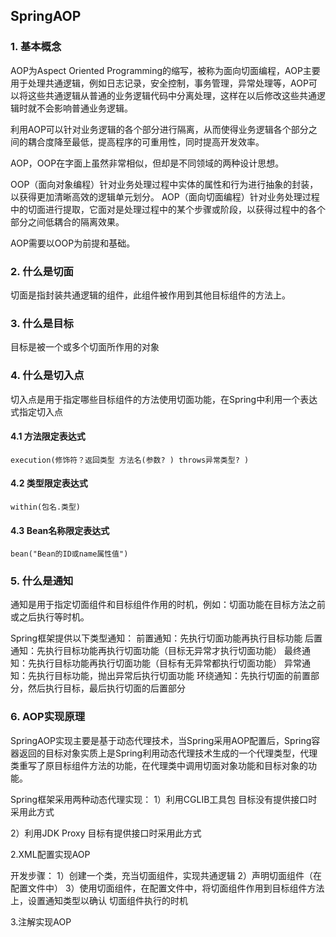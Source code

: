 ## SpringAOP

### 1. 基本概念

AOP为Aspect Oriented Programming的缩写，被称为面向切面编程，AOP主要用于处理共通逻辑，例如日志记录，安全控制，事务管理，异常处理等，AOP可以将这些共通逻辑从普通的业务逻辑代码中分离处理，这样在以后修改这些共通逻辑时就不会影响普通业务逻辑。

利用AOP可以针对业务逻辑的各个部分进行隔离，从而使得业务逻辑各个部分之间的耦合度降至最低，提高程序的可重用性，同时提高开发效率。

AOP，OOP在字面上虽然非常相似，但却是不同领域的两种设计思想。

OOP（面向对象编程）针对业务处理过程中实体的属性和行为进行抽象的封装，以获得更加清晰高效的逻辑单元划分。
AOP（面向切面编程）针对业务处理过程中的切面进行提取，它面对是处理过程中的某个步骤或阶段，以获得过程中的各个部分之间低耦合的隔离效果。

AOP需要以OOP为前提和基础。

### 2. 什么是切面

切面是指封装共通逻辑的组件，此组件被作用到其他目标组件的方法上。

### 3.  什么是目标

目标是被一个或多个切面所作用的对象

### 4.  什么是切入点
切入点是用于指定哪些目标组件的方法使用切面功能，在Spring中利用一个表达式指定切入点

#### 4.1 方法限定表达式
`execution(修饰符？返回类型 方法名(参数? ) throws异常类型? )	`

#### 4.2 类型限定表达式
`within(包名.类型)`

#### 4.3 Bean名称限定表达式	
`bean("Bean的ID或name属性值")`

### 5. 什么是通知
通知是用于指定切面组件和目标组件作用的时机，例如：切面功能在目标方法之前或之后执行等时机。

Spring框架提供以下类型通知：
前置通知：先执行切面功能再执行目标功能
后置通知：先执行目标功能再执行切面功能（目标无异常才执行切面功能）
最终通知：先执行目标功能再执行切面功能（目标有无异常都执行切面功能）
异常通知：先执行目标功能，抛出异常后执行切面功能
环绕通知：先执行切面的前置部分，然后执行目标，最后执行切面的后置部分

### 6. AOP实现原理
SpringAOP实现主要是基于动态代理技术，当Spring采用AOP配置后，Spring容器返回的目标对象实质上是Spring利用动态代理技术生成的一个代理类型，代理类重写了原目标组件方法的功能，在代理类中调用切面对象功能和目标对象的功能。

Spring框架采用两种动态代理实现：
1）利用CGLIB工具包
目标没有提供接口时采用此方式	

2）利用JDK Proxy
目标有提供接口时采用此方式

2.XML配置实现AOP	

开发步骤：
1）创建一个类，充当切面组件，实现共通逻辑
2）声明切面组件（在配置文件中）
3）使用切面组件，在配置文件中，将切面组件作用到目标组件方法上，设置通知类型以确认
切面组件执行的时机

3.注解实现AOP			







​	


